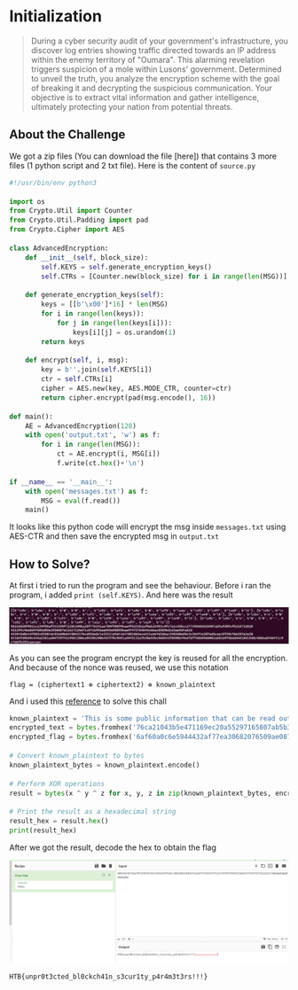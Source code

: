 # Initialization
> During a cyber security audit of your government's infrastructure, you discover log entries showing traffic directed towards an IP address within the enemy territory of "Oumara". This alarming revelation triggers suspicion of a mole within Lusons' government. Determined to unveil the truth, you analyze the encryption scheme with the goal of breaking it and decrypting the suspicious communication. Your objective is to extract vital information and gather intelligence, ultimately protecting your nation from potential threats.

## About the Challenge
We got a zip files (You can download the file [here]) that contains 3 more files (1 python script and 2 txt file). Here is the content of `source.py`

```python
#!/usr/bin/env python3

import os
from Crypto.Util import Counter
from Crypto.Util.Padding import pad
from Crypto.Cipher import AES

class AdvancedEncryption:
    def __init__(self, block_size):
        self.KEYS = self.generate_encryption_keys()
        self.CTRs = [Counter.new(block_size) for i in range(len(MSG))] # nonce reuse : avoided!

    def generate_encryption_keys(self):
        keys = [[b'\x00']*16] * len(MSG)
        for i in range(len(keys)):
            for j in range(len(keys[i])):
                keys[i][j] = os.urandom(1)
        return keys
    
    def encrypt(self, i, msg):
        key = b''.join(self.KEYS[i])
        ctr = self.CTRs[i]
        cipher = AES.new(key, AES.MODE_CTR, counter=ctr)
        return cipher.encrypt(pad(msg.encode(), 16))

def main():
    AE = AdvancedEncryption(128)
    with open('output.txt', 'w') as f:
        for i in range(len(MSG)):
            ct = AE.encrypt(i, MSG[i])
            f.write(ct.hex()+'\n')

if __name__ == '__main__':
    with open('messages.txt') as f:
        MSG = eval(f.read())
    main()
```

It looks like this python code will encrypt the msg inside `messages.txt` using AES-CTR and then save the encrypted msg in `output.txt`

## How to Solve?
At first i tried to run the program and see the behaviour. Before i ran the program, i added `print (self.KEYS)`. And here was the result

![test](images/test.png)

As you can see the program encrypt the key is reused for all the encryption. And because of the nonce was reused, we use this notation

```
flag = (ciphertext1 ⊕ ciphertext2) ⊕ known_plaintext
```

And i used this [reference](https://github.com/Y-CTF/writeups/tree/main/CryptoCTF2021/Wolf) to solve this chall

```python
known_plaintext = 'This is some public information that can be read out loud.'
encrypted_text = bytes.fromhex('76ca21043b5e471169ec20a55297165807ab5b30e588c9c54168b2136fc97d147892b5e39e9b1f1fd39e9f66e7dbbb9d8dffa31b597b53a648676a8d4081a20b')
encrypted_flag = bytes.fromhex('6af60a0c6e5944432af77ea30682076509ae0873e785c79e026b8c1435c566463d8eadc8cecc0c459ecf8e75e7cdfbd88cedd861771932dd224762854889aa03')

# Convert known_plaintext to bytes
known_plaintext_bytes = known_plaintext.encode()

# Perform XOR operations
result = bytes(x ^ y ^ z for x, y, z in zip(known_plaintext_bytes, encrypted_text, encrypted_flag))

# Print the result as a hexadecimal string
result_hex = result.hex()
print(result_hex)
```

After we got the result, decode the hex to obtain the flag

![flag](images/flag.png)

```
HTB{unpr0t3cted_bl0ckch41n_s3cur1ty_p4r4m3t3rs!!!}
```